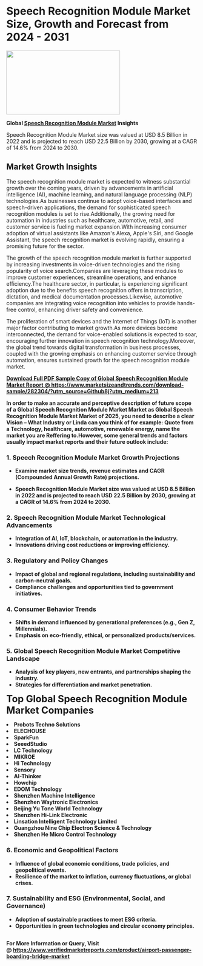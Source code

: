 <H1>Speech Recognition Module Market Size, Growth and Forecast from 2024 - 2031</H1><img class="aligncenter size-medium wp-image-584254" src="https://thirdeyenews.in/wp-content/uploads/2024/09/Global-Market-Research-300x168.jpeg" alt="" width="300" height="168" /><p><strong>Global&nbsp;<a href="https://www.marketsizeandtrends.com/download-sample/282304/?utm_source=Github8j?utm_medium=213">Speech Recognition Module Market</a> Insights</strong></p><p>Speech Recognition Module Market size was valued at USD 8.5 Billion in 2022 and is projected to reach USD 22.5 Billion by 2030, growing at a CAGR of 14.6% from 2024 to 2030.</p><p><h2>Market Growth Insights</h2> <p>The speech recognition module market is expected to witness substantial growth over the coming years, driven by advancements in artificial intelligence (AI), machine learning, and natural language processing (NLP) technologies.As businesses continue to adopt voice-based interfaces and speech-driven applications, the demand for sophisticated speech recognition modules is set to rise.Additionally, the growing need for automation in industries such as healthcare, automotive, retail, and customer service is fueling market expansion.With increasing consumer adoption of virtual assistants like Amazon's Alexa, Apple's Siri, and Google Assistant, the speech recognition market is evolving rapidly, ensuring a promising future for the sector.</p> <p><strong><a href="#"></a></strong></p> <p>The growth of the speech recognition module market is further supported by increasing investments in voice-driven technologies and the rising popularity of voice search.Companies are leveraging these modules to improve customer experiences, streamline operations, and enhance efficiency.The healthcare sector, in particular, is experiencing significant adoption due to the benefits speech recognition offers in transcription, dictation, and medical documentation processes.Likewise, automotive companies are integrating voice recognition into vehicles to provide hands-free control, enhancing driver safety and convenience.</p> <p>The proliferation of smart devices and the Internet of Things (IoT) is another major factor contributing to market growth.As more devices become interconnected, the demand for voice-enabled solutions is expected to soar, encouraging further innovation in speech recognition technology.Moreover, the global trend towards digital transformation in business processes, coupled with the growing emphasis on enhancing customer service through automation, ensures sustained growth for the speech recognition module market.</p> <p><strong><a href="#"></p><p><span class=""><strong>Download Full PDF Sample Copy of Global Speech Recognition Module Market Report</strong> @ <a href="https://www.marketsizeandtrends.com/download-sample/282304/?utm_source=Github8j?utm_medium=213" target="_blank">https://www.marketsizeandtrends.com/download-sample/282304/?utm_source=Github8j?utm_medium=213</a></span></p><p>In order to make an accurate and perceptive description of future scope of a Global&nbsp;Speech Recognition Module Market Market as Global&nbsp;Speech Recognition Module Market Market of 2025, you need to describe a clear Vision &ndash; What Industry or Linda can you think of for example: Quote from a Technology, healthcare, automotive, renewable energy, name the market you are Reffering to.However, some general trends and factors usually impact market reports and their future outlook include:</p><h3>1.&nbsp;<strong>Speech Recognition Module Market Growth Projections</strong></h3><ul><li>Examine market size trends, revenue estimates and CAGR (Compounded Annual Growth Rate) projections.</li><li><p>Speech Recognition Module Market size was valued at USD 8.5 Billion in 2022 and is projected to reach USD 22.5 Billion by 2030, growing at a CAGR of 14.6% from 2024 to 2030.</p></li></ul><h3>2.&nbsp;<strong>Speech Recognition Module Market Technological Advancements</strong></h3><ul><li>Integration of AI, IoT, blockchain, or automation in the industry.</li><li>Innovations driving cost reductions or improving efficiency.</li></ul><h3>3.&nbsp;<strong>Regulatory and Policy Changes</strong></h3><ul><li>Impact of global and regional regulations, including sustainability and carbon-neutral goals.</li><li>Compliance challenges and opportunities tied to government initiatives.</li></ul><h3>4.&nbsp;<strong>Consumer Behavior Trends</strong></h3><ul><li>Shifts in demand influenced by generational preferences (e.g., Gen Z, Millennials).</li><li>Emphasis on eco-friendly, ethical, or personalized products/services.</li></ul><h3>5.&nbsp;<strong>Global Speech Recognition Module Market Competitive Landscape</strong></h3><ul><li>Analysis of key players, new entrants, and partnerships shaping the industry.</li><li>Strategies for differentiation and market penetration.</li></ul><p data-pm-slice="1 1 []"><span style="color: inherit; font-family: inherit; font-size: 25px;">Top Global Speech Recognition Module Market Companies</span></p><div class="" data-test-id=""><p><li>Probots Techno Solutions</li><li> ELECHOUSE</li><li> SparkFun</li><li> SeeedStudio</li><li> LC Technology</li><li> MIKROE</li><li> Hi Technology</li><li> Sensory</li><li> AI-Thinker</li><li> Howchip</li><li> EDOM Technology</li><li> Shenzhen Machine Intelligence</li><li> Shenzhen Waytronic Electronics</li><li> Beijing Yu Tone World Technology</li><li> Shenzhen Hi-Link Electronic</li><li> Linsation Intelligent Technology Limited</li><li> Guangzhou Nine Chip Electron Science & Technology</li><li> Shenzhen He Micro Control Technology</li></p></div><h3>6.&nbsp;<strong>Economic and Geopolitical Factors</strong></h3><ul><li>Influence of global economic conditions, trade policies, and geopolitical events.</li><li>Resilience of the market to inflation, currency fluctuations, or global crises.</li></ul><h3>7.&nbsp;<strong>Sustainability and ESG (Environmental, Social, and Governance)</strong></h3><ul><li>Adoption of sustainable practices to meet ESG criteria.</li><li>Opportunities in green technologies and circular economy principles.</li></ul><h2><strong style="font-size: 14px;">For More Information or Query, Visit @&nbsp;</strong><a style="background-color: #ffffff; font-size: 14px;" href="https://www.marketsizeandtrends.com/report/speech-recognition-module-market/" target="_blank">https://www.verifiedmarketreports.com/product/airport-passenger-boarding-bridge-market</a></h2>